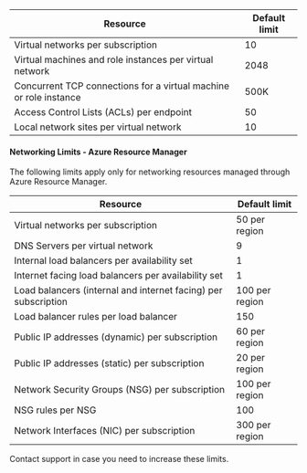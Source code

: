 
Resource| Default limit
--- | ---
Virtual networks per subscription | 10
Virtual machines and role instances per virtual network | 2048
Concurrent TCP connections for a virtual machine or role instance | 500K
Access Control Lists (ACLs) per endpoint | 50
Local network sites per virtual network | 10

#### Networking Limits - Azure Resource Manager

The following limits apply only for networking resources managed through Azure Resource Manager.

Resource| Default limit
--- | ---
Virtual networks per subscription | 50 per region
DNS Servers per virtual network | 9
Internal load balancers per availability set | 1
Internet facing load balancers per availability set | 1
Load balancers (internal and internet facing) per subscription | 100 per region
Load balancer rules per load balancer | 150
Public IP addresses (dynamic) per subscription | 60 per region
Public IP addresses (static) per subscription | 20 per region
Network Security Groups (NSG) per subscription | 100 per region
NSG rules per NSG | 100
Network Interfaces (NIC) per subscription | 300 per region

Contact support in case you need to increase these limits.
